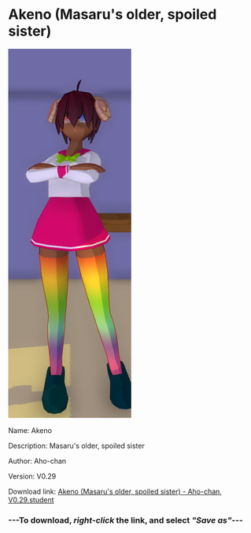 # Akeno (Masaru's older, spoiled sister)

<img src = "https://raw.githubusercontent.com/Arbiter1223/Daigaku-Gurashi-Custom-Students/master/Students/Files/Akeno%20(Masaru's%20older%2C%20spoiled%20sister).png">

Name: Akeno

Description: Masaru's older, spoiled sister

Author: Aho-chan

Version: V0.29

Download link: <a href="https://raw.githubusercontent.com/Arbiter1223/Daigaku-Gurashi-Custom-Students/master/Students/Files/Akeno%20(Masaru's%20older%2C%20spoiled%20sister)%20-%20Aho-chan%2C%20V0.29.student">Akeno (Masaru's older, spoiled sister) - Aho-chan, V0.29.student</a>

### ---**To download, _right-click_ the link, and select _"Save as"_**---
